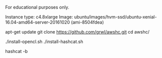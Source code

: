 For educational purposes only.

Instance type: c4.8xlarge
Image: ubuntu/images/hvm-ssd/ubuntu-xenial-16.04-amd64-server-20161020 (ami-8504fdea)

apt-get update
git clone https://github.com/grwl/awshc.git
cd awshc/

./install-opencl.sh 
./install-hashcat.sh 

hashcat -b

